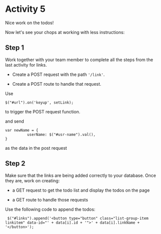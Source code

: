 # Activity 5

Nice work on the todos!

Now let's see your chops at working with less instructions:

## Step 1
Work together with your team member to complete all the steps from the last activity for links.

* Create a POST request with the path `'/link'`.

* Create a POST route to handle that request.

Use

```
$("#url").on('keyup', setLink);
```

to trigger the POST request function.

and send

```
var newName = {
          userName: $("#usr-name").val(),
}
```

as the data in the post request

## Step 2

Make sure that the links are being added correctly to your database. Once they are, work on creating:

* a GET request to get the todo list and display the todos on the page

* a GET route to handle those requests

Use the following code to append the todos:

```
 $("#links").append('<button type="button" class="list-group-item linkitem" data-id="' + data[i].id + '">' + data[i].linkName + '</button>');
 ```
